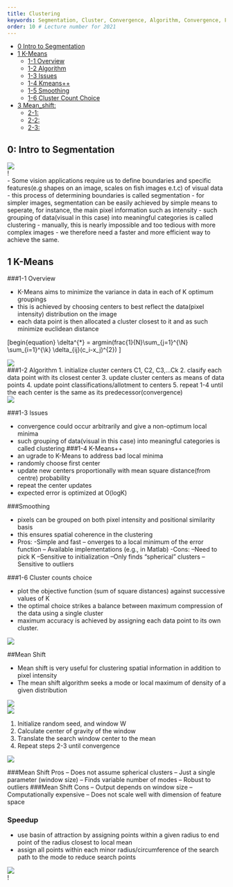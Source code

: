 ```yaml
---
title: Clustering
keywords: Segmentation, Cluster, Convergence, Algorithm, Convergence, Feature_Space, Smoothing, Evaluation
order: 10 # Lecture number for 2021
---
```





- [0 Intro to Segmentation](#0-Intro-to-Segmentation )
- [1 K-Means](#1-K-Means)
	- [1-1 Overview](#1-1-overview)
	- [1-2 Algorithm](#1-2-algorithm)
	- [1-3 Issues](#1-3-issues)
	- [1-4 Kmeans++](#1-4-Kmeans++)
	- [1-5 Smoothing](#1-5-cluster-count-choice)
	- [1-6 Cluster Count Choice](#1-6-cluster-count-choice)
- [3 Mean_shift:](#3-Mean_shift)
	- [2-1:](#3-1 )
	- [2-2:](#3-2)
	- [2-3:](#3-3)


## 0: Intro to Segmentation
<div class="fig figcenter fighighlight">
  <img src="{{ site.baseurl }}/assets/images/seg.png">
  <div class="segmentation">!</div>
</div>
- Some vision applications require us to define boundaries and specific features(e.g shapes on an image, scales on fish images e.t.c) of visual data
- this process of determining boundaries is called segmentation
- for simpler images, segmentation can be easily achieved by simple means to seperate, for instance, the main pixel information such as intensity
- such grouping of data(visual in this case) into meaningful categories is called clustering
- manually, this is nearly impossible and too tedious  with more complex images
- we therefore need a faster and more efficient way to achieve the same.

## 1 K-Means
###1-1 Overview
- K-Means aims to minimize the variance in data in each of K optimum groupings
- this is achieved by choosing centers to best reflect the data(pixel intensity) distribution on the image
- each data point is then allocated a cluster closest to it and as such minimize euclidean distance

\[begin{equation} \delta^{*} = argmin(frac{1}{N}\sum_{j=1}^{\N} \sum_{i=1}^{\k} \delta_{ij}(c_i-x_j)^{2}) \]
<div class="fig figcenter fighighlight">
  <img src="{{ site.baseurl }}/assets/images/clustering_eq.png">
  <div class="k means objective function"></div>
</div>
###1-2 Algorithm
1. initialize cluster centers C1, C2, C3,...Ck
2. clasify each data point with its closest center
3. update cluster centers as means of data points
4. update point classifications/allotment to centers
5. repeat 1-4 until the each center is the same as its predecessor(convergence)

<div class="fig figcenter fighighlight">
  <img src="{{ site.baseurl }}/assets/images/method-k-means-steps-example.png">
  <div class="k means algorithm"></div>
</div>

###1-3 Issues
- convergence could occur arbitrarily and give a non-optimum local minima
- such grouping of data(visual in this case) into meaningful categories is called clustering
###1-4 K-Means++
- an ugrade to K-Means to address bad local minima
- randomly choose first center
- update new centers proportionally with mean square distance(from centre) probability 
- repeat the center updates
- expected error is optimized at O(logK) 

###Smoothing
- pixels can be grouped on both pixel intensity and positional similarity basis 
- this ensures spatial coherence in the clustering
- Pros:
	-Simple and fast
	– onverges to a local minimum of the error function
	– Available implementations (e.g., in Matlab)
-Cons:
	–Need to pick K
	–Sensitive to initialization
	–Only finds “spherical” clusters
	–Sensitive to outliers
	
###1-6 Cluster counts choice  
- plot the objective function (sum of square distances) against successive values of K
- the optimal choice strikes a balance between maximum compression of the data using a single cluster
-  maximum accuracy is achieved by assigning each data point to its own cluster.

<div class="fig figcenter fighighlight">
  <img src="{{ site.baseurl }}/assets/images/choosing k.png">
  <div class="Choice of K"></div>
</div>

##Mean Shift
- Mean shift is very useful for clustering spatial information in addition to pixel intensity  
- The mean shift algorithm seeks a mode or local maximum of density of a given distribution

<div class="fig figcenter fighighlight">
  <img src="{{ site.baseurl }}/assets/images/meanshifT.png">
  <div class="Mean shift idea"></div>
</div>

<div class="fig figcenter fighighlight">
  <img src="{{ site.baseurl }}/assets/images/meanshff.png">
  <div class="Mean shift vector"></div>
</div>

1. Initialize random seed, and window W
2. Calculate center of gravity of the window
3. Translate the search window center to the mean
4. Repeat steps 2-3 until convergence 


<div class="fig figcenter fighighlight">
  <img src="{{ site.baseurl }}/assets/images/meanshift.png">
  <div class="k means algorithm"></div>
</div>

###Mean Shift Pros
	– Does not assume spherical clusters
	– Just a single parameter (window size)
	– Finds variable number of modes
	– Robust to outliers
###Mean Shift Cons
	– Output depends on window size
	– Computationally expensive
	– Does not scale well with dimension of feature space

### Speedup
- use basin of attraction by assigning points within a given radius to end point of the radius closest to local mean
- assign all points within each minor radius/circumference of the search path to the mode to reduce search points

<div class="fig figcenter fighighlight">
  <img src="{{ site.baseurl }}/assets/images/basin.png">
  <div class="basin of attraction">!</div>
</div>





